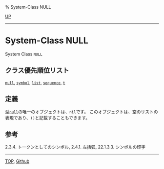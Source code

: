 % System-Class NULL

[UP](14.2.html)  

---

# System-Class NULL


System Class `NULL`


## クラス優先順位リスト

[`null`](14.2.null-system-class.html),
[`symbol`](10.2.symbol.html),
[`list`](14.2.list-system-class.html),
[`sequence`](17.3.sequence.html),
[`t`](4.4.t-system-class.html)


## 定義

型[`null`](14.2.null-system-class.html)の唯一のオブジェクトは、`nil`です。
このオブジェクトは、空のリストの表現であり、`()`と記載することもできます。


## 参考

2.3.4. トークンとしてのシンボル,
2.4.1. 左括弧,
22.1.3.3. シンボルの印字


---
[TOP](index.html),  [Github](https://github.com/nptcl/npt-japanese)

